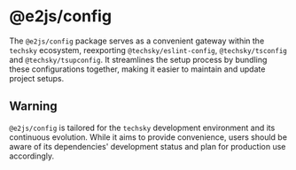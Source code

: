 # @e2js/config

The `@e2js/config` package serves as a convenient gateway within the `techsky` ecosystem, reexporting `@techsky/eslint-config`, `@techsky/tsconfig` and `@techsky/tsupconfig`. It streamlines the setup process by bundling these configurations together, making it easier to maintain and update project setups.

## Warning

`@e2js/config` is tailored for the `techsky` development environment and its continuous evolution. While it aims to provide convenience, users should be aware of its dependencies' development status and plan for production use accordingly.
